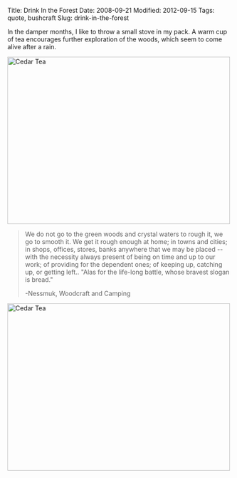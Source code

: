 Title: Drink In the Forest
Date: 2008-09-21
Modified: 2012-09-15
Tags: quote, bushcraft
Slug: drink-in-the-forest

In the damper months, I like to throw a small stove in my pack. A warm cup of tea encourages further exploration of the woods, which seem to come alive after a rain.

<a href="http://www.flickr.com/photos/pigmonkey/2877399740/" title="Cedar Tea by Pig Monkey, on Flickr"><img src="http://farm4.static.flickr.com/3027/2877399740_8a09201056.jpg" width="500" height="375" alt="Cedar Tea" /></a>

<blockquote>We do not go to the green woods and crystal waters to rough it, we go to smooth it. We get it rough enough at home; in towns and cities; in shops, offices, stores, banks anywhere that we may be placed -- with the necessity always present of being on time and up to our work; of providing for the dependent ones; of keeping up, catching up, or getting left.. "Alas for the life-long battle, whose bravest slogan is bread."

-Nessmuk, Woodcraft and Camping</blockquote>

<a href="http://www.flickr.com/photos/pigmonkey/2876567833/" title="Cedar Tea by Pig Monkey, on Flickr"><img src="http://farm3.static.flickr.com/2233/2876567833_b0bae706f4.jpg" width="500" height="375" alt="Cedar Tea" /></a>
